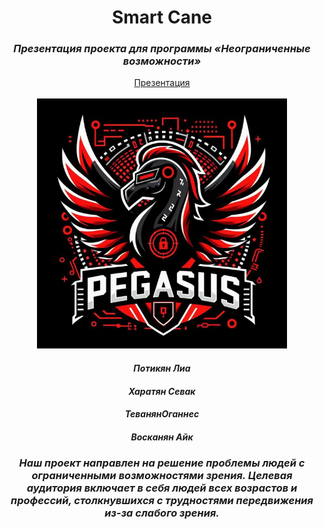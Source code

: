 <div align="center">
<h1>Smart Cane</h1>
<h3><i>Презентация проекта для программы «Неограниченные возможности»</i></h3>
    <a href="https://github.com/L101111/smartcaneproject/blob/main/SmartCane.pptx">Презентация</a>
    </br>
        </br>
<img src="logo.jpg" width="400px">
  <h4><i>Потикян Лиа</i></h4>
  <h4><i>Харатян Севак</i></h4>
    <h4><i>ТеванянОганнес</i></h4>
      <h4><i>Восканян Айк</i></h4>
<h3><i>Наш проект направлен на решение проблемы людей с ограниченными возможностями зрения. Целевая аудитория включает в себя людей всех возрастов и профессий, столкнувшихся с трудностями передвижения из-за слабого зрения.</i></h3>
</div>


